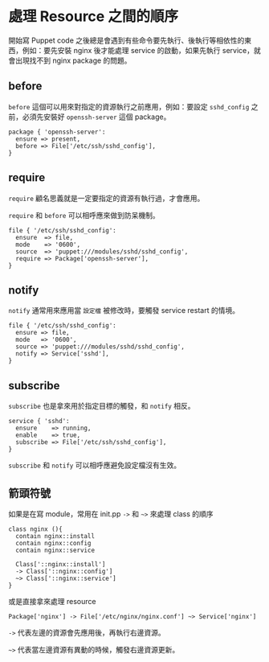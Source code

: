 # 處理 Resource 之間的順序

開始寫 Puppet code 之後總是會遇到有些命令要先執行、後執行等相依性的東西，例如：要先安裝 nginx 後才能處理 service 的啟動，如果先執行 service，就會出現找不到 nginx package 的問題。

## before

`before` 這個可以用來對指定的資源執行之前應用，例如：要設定 `sshd_config` 之前，必須先安裝好 `openssh-server` 這個 package。

```puppet
package { 'openssh-server':
  ensure => present,
  before => File['/etc/ssh/sshd_config'],
}
```

## require

`require` 顧名思義就是一定要指定的資源有執行過，才會應用。

`require` 和 `before` 可以相呼應來做到防呆機制。

```puppet
file { '/etc/ssh/sshd_config':
  ensure  => file,
  mode    => '0600',
  source  => 'puppet:///modules/sshd/sshd_config',
  require => Package['openssh-server'],
}
```

## notify

`notify` 通常用來應用當 `設定檔` 被修改時，要觸發 service restart 的情境。

```puppet
file { '/etc/ssh/sshd_config':
  ensure => file,
  mode   => '0600',
  source => 'puppet:///modules/sshd/sshd_config',
  notify => Service['sshd'],
}
```

## subscribe

`subscribe` 也是拿來用於指定目標的觸發，和 `notify` 相反。

```puppet
service { 'sshd':
  ensure    => running,
  enable    => true,
  subscribe => File['/etc/ssh/sshd_config'],
}
```

`subscribe` 和 `notify` 可以相呼應避免設定檔沒有生效。



## 箭頭符號

如果是在寫 module，常用在 init.pp `->` 和 `~>` 來處理 class 的順序

```puppet
class nginx (){
  contain nginx::install
  contain nginx::config
  contain nginx::service

  Class['::nginx::install']
  -> Class['::nginx::config']
  ~> Class['::nginx::service']
}
```

或是直接拿來處理 resource

```puppet
Package['nginx'] -> File['/etc/nginx/nginx.conf'] ~> Service['nginx']
```


`->` 代表左邊的資源會先應用後，再執行右邊資源。

`~>` 代表當左邊資源有異動的時候，觸發右邊資源更新。




